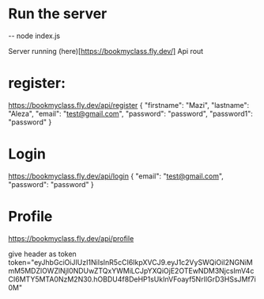 # Run the server
-- node index.js

Server running (here)[https://bookmyclass.fly.dev/]
Api rout
# register: 
https://bookmyclass.fly.dev/api/register
{
    "firstname": "Mazi",
    "lastname": "Aleza",
    "email": "test@gmail.com",
    "password": "password",
    "password1": "password"
}
# Login
https://bookmyclass.fly.dev/api/login
{
    "email": "test@gmail.com",
    "password": "password"
}
# Profile
https://bookmyclass.fly.dev/api/profile

give header as token
token="eyJhbGciOiJIUzI1NiIsInR5cCI6IkpXVCJ9.eyJ1c2VySWQiOiI2NGNiMmM5MDZlOWZlNjI0NDUwZTQxYWMiLCJpYXQiOjE2OTEwNDM3NjcsImV4cCI6MTY5MTA0NzM2N30.hOBDU4f8DeHP1sUkInVFoayf5NrIlGrD3HSsJMf7i0M"
